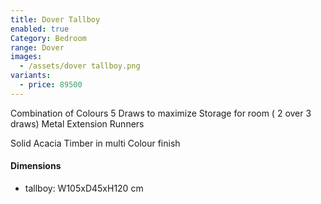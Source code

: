 ```yaml
---
title: Dover Tallboy
enabled: true
Category: Bedroom
range: Dover
images:
  - /assets/dover tallboy.png
variants:
  - price: 89500
---
```

Combination of Colours
5 Draws to maximize Storage for room ( 2 over 3 draws)
Metal Extension Runners

Solid Acacia Timber in multi Colour finish

#### Dimensions

* tallboy: W105xD45xH120 cm
